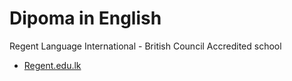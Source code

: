 # Dipoma in English

Regent Language International - British Council Accredited school

- [Regent.edu.lk](https://www.regent.edu.lk/)
